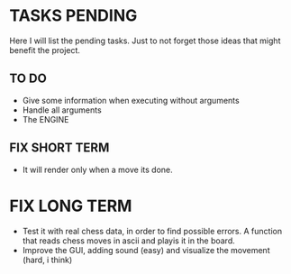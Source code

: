 # TASKS PENDING

Here I will list the pending tasks. Just to not forget those ideas that might benefit the project.

## TO DO

* Give some information when executing without arguments
* Handle all arguments
* The ENGINE

## FIX SHORT TERM

* It will render only when a move its done.

# FIX LONG TERM

* Test it with real chess data, in order to find possible errors. A function that reads chess moves in ascii and playis it in the board.
* Improve the GUI, adding sound (easy) and visualize the movement (hard, i think)
